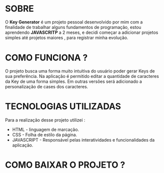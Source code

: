 <h1 align="center">
    <img src="https://ik.imagekit.io/LeonArantes/Sem_T_tulo__18__QuIvyuLMb.png" alt="">
</h1>
<h1>
<img src="https://ik.imagekit.io/LeonArantes/gif-keys_NsD3YHm57.gif" alt="">
</h1>

# SOBRE 
O <b>Key Generator</b> é um projeto pessoal desenvolvido por mim com a finalidade de trabalhar alguns fundamentos de programação, estou aprendendo <b>JAVASCRITP</b> a 2 meses, e decidi começar a adicionar projetos simples até projetos maiores , para registrar minha evolução.

# COMO FUNCIONA ?
O projeto busca uma forma muito intuitiva do usuário poder gerar Keys de sua preferência. Na aplicação é permitido editar a quantidade de caracteres da Key de uma forma simples. Em outras versões será adicionado a personalização de cases dos caracteres.

# TECNOLOGIAS UTILIZADAS
Para a realização desse projeto utilizei :
- HTML - linguagem de marcação. 
- CSS - Folha de estilo da página.
- JAVASCRIPT - Responsável pelas interatividades e funcionalidades da aplicação.

# COMO BAIXAR O PROJETO ?
```bash

  

```
